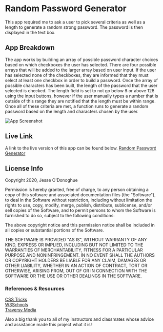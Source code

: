 # Random Password Generator
This app required me to ask a user to pick several criteria as well as a length to generate a random strong password. The password is then displayed in the text box. 

## App Breakdown
The app works by building an array of possible password character choices based on which checkboxes the user has selected. There are four possible arrays that will be added to the larger array based on user input. If the user has selected none of the checkboxes, they are informed that they must select at least one checkbox in order to build a password. Once the array of possible characters has been built, the length of the password that the user selected is checked. The length field is set to not go below 8 or above 128 using the input buttons, however if the user manually types a number that is outside of this range they are notified that the length must be within range. Once all of these criteria are met, a function runs to generate a random password based on the length and characters chosen by the user. 

![App Screenshot](https://user-images.githubusercontent.com/66024509/87459870-f5c31780-c5d9-11ea-8fbe-44f75c3eb91d.png)

## Live Link
A link to the live version of this app can be found below. 
[Random Password Generator](https://jesseodonoghue.github.io/password-generator/)

## License Info
Copyright 2020, Jesse O'Donoghue

Permission is hereby granted, free of charge, to any person obtaining a copy of this software and associated documentation files (the "Software"), to deal in the Software without restriction, including without limitation the rights to use, copy, modify, merge, publish, distribute, sublicense, and/or sell copies of the Software, and to permit persons to whom the Software is furnished to do so, subject to the following conditions:

The above copyright notice and this permission notice shall be included in all copies or substantial portions of the Software.

THE SOFTWARE IS PROVIDED "AS IS", WITHOUT WARRANTY OF ANY KIND, EXPRESS OR IMPLIED, INCLUDING BUT NOT LIMITED TO THE WARRANTIES OF MERCHANTABILITY, FITNESS FOR A PARTICULAR PURPOSE AND NONINFRINGEMENT. IN NO EVENT SHALL THE AUTHORS OR COPYRIGHT HOLDERS BE LIABLE FOR ANY CLAIM, DAMAGES OR OTHER LIABILITY, WHETHER IN AN ACTION OF CONTRACT, TORT OR OTHERWISE, ARISING FROM, OUT OF OR IN CONNECTION WITH THE SOFTWARE OR THE USE OR OTHER DEALINGS IN THE SOFTWARE.

### References & Resources
[CSS Tricks](https://css-tricks.com/)    
[W3Schools](https://w3schools.com)    
[Traversy Media](https://www.youtube.com/channel/UC29ju8bIPH5as8OGnQzwJyA)

Also a big thank you to all of my instructors and classmates whose advice and assistance made this project what it is!
